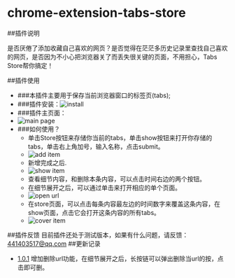 chrome-extension-tabs-store
===========================

##插件说明

是否厌倦了添加收藏自己喜欢的网页？是否觉得在茫茫多历史记录里查找自己喜欢的网页，是否因为不小心把浏览器关了而丢失很关键的页面，不用担心，Tabs Store帮你搞定！

##插件使用

  * ###本插件主要用于保存当前浏览器窗口的标签页(tabs);
  * ###插件安装：![install](http://tenny.qiniudn.com/install.jpg)
  * ###插件主页面：
  * ![main page](http://tenny.qiniudn.com/main.jpg)
  * ###如何使用？
    * 单击Store按钮来存储你当前的tabs，单击show按钮来打开你存储的tabs，单击右上角加号，输入名称，点击submit。
    * ![add item](http://tenny.qiniudn.com/add_tabs.jpg)
    * 新增完成之后.
    * ![show item](http://tenny.qiniudn.com/after_add.jpg)
    * 查看细节内容，和删除本条内容，可以点击时间右边的两个按钮。
    * 在细节展开之后，可以通过单击来打开相应的单个页面。
    * ![open url](http://tenny.qiniudn.com/detail.jpg)
    * 在store页面，可以点击每条内容最左边的时间数字来覆盖这条内容，在show页面，点击它会打开这条内容的所有tabs。
    * ![cover item](http://tenny.qiniudn.com/%E6%97%A0%E6%A0%87%E9%A2%98.jpg)

##插件反馈
目前插件还处于测试版本，如果有什么问题，请反馈：<441403517@qq.com>
##更新记录
 * <a href="">1.0.1</a> 增加删除url功能，在细节展开之后，长按链可以弹出删除当url的按，点击即可删。
